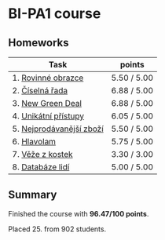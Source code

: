 # BI-PA1 course
## Homeworks
| Task   | points        |
|--------|---------------|
| 1. [Rovinné obrazce](hw01/obrazce.c) | 5.50 / 5.00 |
| 2. [Číselná řada](hw02/rada.c) | 6.88 / 5.00 |
| 3. [New Green Deal](hw03/green.c) | 6.88 / 5.00|
| 4. [Unikátní přístupy](hw04/uniq.c) | 6.05 / 5.00|
| 5. [Nejprodávanější zboží](hw05/zbozi.c) | 5.50 / 5.00|
|6. [Hlavolam](hw06/cross.c)| 5.75 / 5.00|
|7. [Věže z kostek](hw07/tower.c) | 3.30 / 3.00 |
|8. [Databáze lidí](hw08/tree.c) | 5.00 / 5.00 |


## Summary
Finished the course with **96.47/100 points**.

Placed 25. from 902 students.


